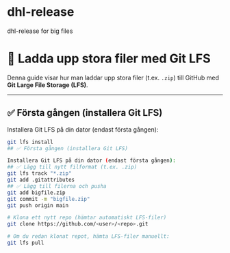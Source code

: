 # dhl-release
dhl-release for big files
# 📌 Ladda upp stora filer med Git LFS

Denna guide visar hur man laddar upp stora filer (t.ex. `.zip`) till GitHub med **Git Large File Storage (LFS)**.

---

## ✅ Första gången (installera Git LFS)

Installera Git LFS på din dator (endast första gången):

```bash
git lfs install
## ✅ Första gången (installera Git LFS)

Installera Git LFS på din dator (endast första gången):
## ✅ Lägg till nytt filformat (t.ex. .zip)
git lfs track "*.zip"
git add .gitattributes
## ✅ Lägg till filerna och pusha
git add bigfile.zip
git commit -m "bigfile.zip"
git push origin main

# Klona ett nytt repo (hämtar automatiskt LFS-filer)
git clone https://github.com/<user>/<repo>.git

# Om du redan klonat repot, hämta LFS-filer manuellt:
git lfs pull
